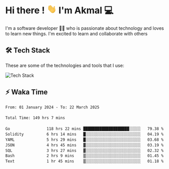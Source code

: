 # Hi there ! <img src="https://github.com/ABSphreak/ABSphreak/blob/master/gifs/Hi.gif" width="30"> I'm Akmal  💻

I'm a software developer 👨‍💻 who is passionate about technology and loves to learn new things. I'm excited to learn and collaborate with others

## 🛠️ Tech Stack

These are some of the technologies and tools that I use:

![Tech Stack](https://skillicons.dev/icons?i=typescript,nodejs,javascript,express,nest,sequelize,go,rabbitmq,python,solidity,react,vue,next,nuxtjs,webpack,vite,tailwindcss,bootstrap,css,scss,html,vercel,firebase,heroku,netlify,docker,postgresql,mongodb,redis,mysql,graphql,git,github,gitlab,vscode,figma,postman,pytorch,tensorflow,bash)

## ⚡ Waka Time
<!--START_SECTION:waka-->

```txt
From: 01 January 2024 - To: 22 March 2025

Total Time: 149 hrs 7 mins

Go                118 hrs 22 mins ████████████████████░░░░░   79.38 %
Solidity          6 hrs 14 mins   █░░░░░░░░░░░░░░░░░░░░░░░░   04.19 %
YAML              5 hrs 29 mins   █░░░░░░░░░░░░░░░░░░░░░░░░   03.68 %
JSON              4 hrs 45 mins   ▓░░░░░░░░░░░░░░░░░░░░░░░░   03.19 %
SQL               3 hrs 27 mins   ▓░░░░░░░░░░░░░░░░░░░░░░░░   02.32 %
Bash              2 hrs 9 mins    ▒░░░░░░░░░░░░░░░░░░░░░░░░   01.45 %
Text              1 hr 45 mins    ▒░░░░░░░░░░░░░░░░░░░░░░░░   01.18 %
```

<!--END_SECTION:waka-->


